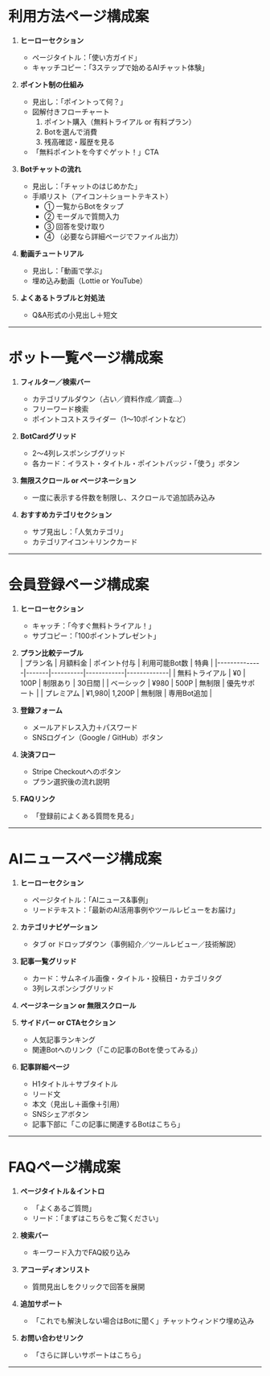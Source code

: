 # 利用方法ページ構成案

1. **ヒーローセクション**  
   - ページタイトル：「使い方ガイド」  
   - キャッチコピー：「3ステップで始めるAIチャット体験」  

2. **ポイント制の仕組み**  
   - 見出し：「ポイントって何？」  
   - 図解付きフローチャート  
     1. ポイント購入（無料トライアル or 有料プラン）  
     2. Botを選んで消費  
     3. 残高確認・履歴を見る  
   - 「無料ポイントを今すぐゲット！」CTA  

3. **Botチャットの流れ**  
   - 見出し：「チャットのはじめかた」  
   - 手順リスト（アイコン＋ショートテキスト）  
     - ① 一覧からBotをタップ  
     - ② モーダルで質問入力  
     - ③ 回答を受け取り  
     - ④ （必要なら詳細ページでファイル出力）  

4. **動画チュートリアル**  
   - 見出し：「動画で学ぶ」  
   - 埋め込み動画（Lottie or YouTube）  

5. **よくあるトラブルと対処法**  
   - Q&A形式の小見出し＋短文  

---

# ボット一覧ページ構成案

1. **フィルター／検索バー**  
   - カテゴリプルダウン（占い／資料作成／調査…）  
   - フリーワード検索  
   - ポイントコストスライダー（1〜10ポイントなど）  

2. **BotCardグリッド**  
   - 2〜4列レスポンシブグリッド  
   - 各カード：イラスト・タイトル・ポイントバッジ・「使う」ボタン  

3. **無限スクロール or ページネーション**  
   - 一度に表示する件数を制限し、スクロールで追加読み込み  

4. **おすすめカテゴリセクション**  
   - サブ見出し：「人気カテゴリ」  
   - カテゴリアイコン＋リンクカード  

---

# 会員登録ページ構成案

1. **ヒーローセクション**  
   - キャッチ：「今すぐ無料トライアル！」  
   - サブコピー：「100ポイントプレゼント」  

2. **プラン比較テーブル**  
   | プラン名       | 月額料金 | ポイント付与 | 利用可能Bot数 | 特典          |
   |--------------|-------|----------|------------|-------------|
   | 無料トライアル | ¥0    | 100P     | 制限あり     | 30日間       |
   | ベーシック    | ¥980  | 500P     | 無制限      | 優先サポート  |
   | プレミアム    | ¥1,980| 1,200P   | 無制限      | 専用Bot追加  |

3. **登録フォーム**  
   - メールアドレス入力＋パスワード  
   - SNSログイン（Google / GitHub）ボタン  

4. **決済フロー**  
   - Stripe Checkoutへのボタン  
   - プラン選択後の流れ説明  

5. **FAQリンク**  
   - 「登録前によくある質問を見る」  

---

# AIニュースページ構成案

1. **ヒーローセクション**  
   - ページタイトル：「AIニュース&事例」  
   - リードテキスト：「最新のAI活用事例やツールレビューをお届け」  

2. **カテゴリナビゲーション**  
   - タブ or ドロップダウン（事例紹介／ツールレビュー／技術解説）  

3. **記事一覧グリッド**  
   - カード：サムネイル画像・タイトル・投稿日・カテゴリタグ  
   - 3列レスポンシブグリッド  

4. **ページネーション or 無限スクロール**  

5. **サイドバー or CTAセクション**  
   - 人気記事ランキング  
   - 関連Botへのリンク（「この記事のBotを使ってみる」）  

6. **記事詳細ページ**  
   - H1タイトル＋サブタイトル  
   - リード文  
   - 本文（見出し＋画像＋引用）  
   - SNSシェアボタン  
   - 記事下部に「この記事に関連するBotはこちら」  

---

# FAQページ構成案

1. **ページタイトル＆イントロ**  
   - 「よくあるご質問」  
   - リード：「まずはこちらをご覧ください」  

2. **検索バー**  
   - キーワード入力でFAQ絞り込み  

3. **アコーディオンリスト**  
   - 質問見出しをクリックで回答を展開  

4. **追加サポート**  
   - 「これでも解決しない場合はBotに聞く」チャットウィンドウ埋め込み  

5. **お問い合わせリンク**  
   - 「さらに詳しいサポートはこちら」  

---
